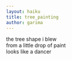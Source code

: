 ```yaml
---
layout: haiku
title: tree_painting
author: garima
---
```


the tree shape i blew<br>
from a little drop of paint<br>
looks like a dancer<br>


